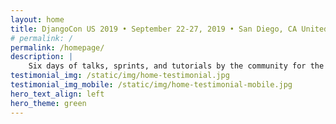 ```yaml
---
layout: home
title: DjangoCon US 2019 • September 22-27, 2019 • San Diego, CA United States
# permalink: /
permalink: /homepage/
description: |
    Six days of talks, sprints, and tutorials by the community for the community.
testimonial_img: /static/img/home-testimonial.jpg
testimonial_img_mobile: /static/img/home-testimonial-mobile.jpg
hero_text_align: left
hero_theme: green
---
```

